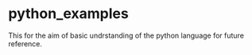 # python_examples
This for the aim of basic undrstanding of the python language for future reference.
